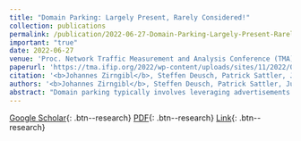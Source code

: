 ```yaml
---
title: "Domain Parking: Largely Present, Rarely Considered!"
collection: publications
permalink: /publication/2022-06-27-Domain-Parking-Largely-Present-Rarely-Considered
important: "true"
date: 2022-06-27
venue: 'Proc. Network Traffic Measurement and Analysis Conference (TMA)'
paperurl: 'https://tma.ifip.org/2022/wp-content/uploads/sites/11/2022/06/tma2022-paper26.pdf'
citation: '<b>Johannes Zirngibl</b>, Steffen Deusch, Patrick Sattler, Juliane Aulbach, Georg Carle, Mattijs Jonker, &quot;Domain Parking: Largely Present, Rarely Considered!.&quot; Proc. Network Traffic Measurement and Analysis Conference (TMA), 2022.'
authors: '<b>Johannes Zirngibl</b>, Steffen Deusch, Patrick Sattler, Juliane Aulbach, Georg Carle, Mattijs Jonker'
abstract: "Domain parking typically involves leveraging advertisements to generate revenue on otherwise inactive domain names. Their content is rarely of real value to users and tends to be highly similar across parked domains. They have commonalities beyond content alone: parked domains can share hosting and DNS infrastructure. Parking rarely receives special treatment in existing studies (e.g., content analyses or infrastructure concentration studies). While the presence and possible bias introduced by parked pages is sometimes acknowledged in studies, the studies still treat parked domains as any other, either because differentiation is infeasible, or because doing so is considered out-of-scope. We argue that the impact of parked domains on analyses regarding the current state and future development of the Internet should not be overlooked. In this paper, we motivate this argument through quantification, and take steps towards helping other researchers identify parked domains. We systematically collect a list of 82 parking services and develop DNS-based indicators to help identify parked domains. We next quantify the presence of parked domains, using large-scale DNS data containing hundreds of millions of registered domain names, representative for a significant part of the global DNS namespace. Overall, we pinpoint 60 M parked domains, which is a significant percentage of all names under consideration (23 %) and identify up to 4 % of domains from top lists to be parked. These findings demonstrate that the effect of parked pages is potentially pronounced. We also break down into the various parking services and DNS zones. This helps us demonstrate and further discuss the effect that domain parking can have on research and Internet consolidation."
---
```

[Google Scholar](https://scholar.google.com/scholar?q=Domain+Parking:+Largely+Present,+Rarely+Considered!){: .btn--research} [PDF](/files/zirngibl2022prevalenceofparking.pdf){: .btn--research} [Link](https://tma.ifip.org/2022/wp-content/uploads/sites/11/2022/06/tma2022-paper26.pdf){: .btn--research}